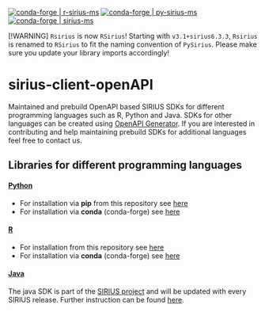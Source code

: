 [![conda-forge | r-sirius-ms](https://img.shields.io/conda/vn/conda-forge/r-sirius-ms?logo=anaconda&label=r-sirius-ms)](https://anaconda.org/conda-forge/r-sirius-ms)
[![conda-forge | py-sirius-ms](https://img.shields.io/conda/vn/conda-forge/py-sirius-ms?logo=anaconda&label=py-sirius-ms)](https://anaconda.org/conda-forge/py-sirius-ms)
[![conda-forge | sirius-ms](https://img.shields.io/conda/vn/conda-forge/sirius-ms?logo=anaconda&label=sirius-ms)](https://anaconda.org/conda-forge/sirius-ms)

[!WARNING]
`Rsirius` is now `RSirius`! Starting with `v3.1+sirius6.3.3`, `Rsirius` is renamed to `RSirius` to fit the naming convention of `PySirius`. Please make sure you update your library imports accordingly!

# sirius-client-openAPI

Maintained and prebuild OpenAPI based SIRIUS SDKs for different programming languages such as R, Python and Java.
SDKs for other languages can be created using [OpenAPI Generator](https://openapi-generator.tech/).
If you are interested in contributing and help maintaining prebuild SDKs for additional languages feel free to contact us.

## Libraries for different programming languages

#### [**Python**](client-api_python)  
  - For installation via **pip** from this repository see [here](client-api_python#installation--usage)
  - For installation via **conda** (conda-forge) see [here](https://anaconda.org/conda-forge/py-sirius-ms)
#### [**R**](client-api_r)
  - For installation from this repository see [here](client-api_r#getting-rsirius)
  - For installation via **conda** (conda-forge) see [here](https://anaconda.org/conda-forge/r-sirius-ms) 
#### [**Java**](https://github.com/sirius-ms/sirius/tree/stable/sirius-sdk)
The java SDK is part of the [SIRIUS project](https://github.com/sirius-ms/sirius) and will be updated with every SIRIUS release. Further instruction can be found [here](https://github.com/sirius-ms/sirius/tree/stable/sirius-sdk/README.md).
